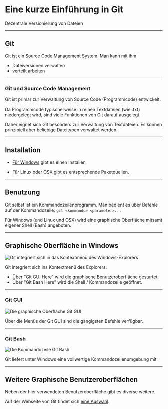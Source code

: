 # Eine kurze Einführung in Git


Dezentrale Versionierung von Dateien


---


## Git

[Git](http://git-scm.com/) ist ein Source Code Management System. Man kann mit ihm
- Dateiversionen verwalten
- verteilt arbeiten


---


### Git und Source Code Management

Git ist primär zur Verwaltung von Source Code (Programmcode) entwickelt.

Da Programmcode typischerweise in reinen Textdateien (wie .txt) niedergelegt wird,
sind viele Funktionen von Git darauf ausgelegt.

Daher eignet sich Git besonders zur Verwaltung von Textdateien.
Es können prinzipiell aber beliebige Dateitypen verwaltet werden.


---


## Installation

- [Für Windows](http://gitforwindows.com/) gibt es einen Installer.

- Für Linux oder OSX gibt es entsprechende Paketquellen.


---


## Benutzung

Git selbst ist ein Kommandozeilenprogramm. Man bedient es über Befehle auf der Kommandozeile:
`git <kommando> <parameter>...`

Für Windows (und Linux und OSX) wird eine graphische Oberfläche mitsamt eigener Shell (Bash) angeboten.


---


## Graphische Oberfläche in Windows

![Git integriert sich in das Kontextmenü des Windows-Explorers](https://raw.githubusercontent.com/dhlab-ub-fau-de/git-tutorial/master/windows_context_menu.png)

Git integriert sich ins Kontextmenü des Explorers.
- Über "Git GUI Here" wird die graphische Benutzeroberfläche gestartet.
- Über "Git Bash Here" wird die Shell / Kommandozeile geöffnet.


---


### Git GUI

![Die graphische Oberfläche Git GUI](https://raw.githubusercontent.com/dhlab-ub-fau-de/git-tutorial/master/git_gui.png)

Über die Menüs der Git GUI sind die gängigsten Befehle verfügbar.


---


### Git Bash

![Die Kommandozeile Git Bash](https://raw.githubusercontent.com/dhlab-ub-fau-de/git-tutorial/master/git_bash.png)

Git liefert unter Windows eine vollwertige Kommandozeilenumgebung mit.


---


## Weitere Graphische Benutzeroberflächen

Neben der hier verwendeten Benutzeroberfläche gibt es diverse weitere.

Auf der Webseite von Git findet sich [eine Auswahl](https://git-scm.com/download/gui/windows).
